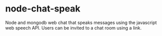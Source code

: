 node-chat-speak
===============

Node and mongodb web chat that speaks messages using the javascript web speech API. Users can be invited to a chat room using a link.
